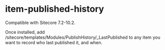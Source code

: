 # item-published-history
Compatible with Sitecore 7.2-10.2.

Once installed, add /sitecore/templates/Modules/PublishHistory/_LastPublished to any item you want to record who last published it, and when.